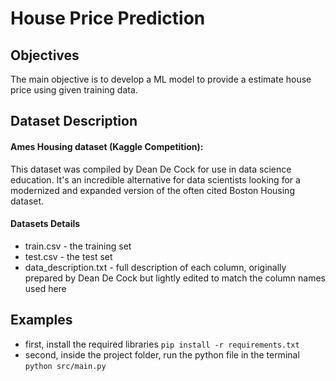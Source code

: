 # House Price Prediction

## Objectives
The main objective is to develop a ML model to provide a estimate house price using given training data. 

## Dataset Description

#### Ames Housing dataset (Kaggle Competition):
This dataset was compiled by Dean De Cock for use in data science education. It's an incredible alternative for data scientists looking for a modernized and expanded version of the often cited Boston Housing dataset.

#### Datasets Details
* train.csv - the training set
* test.csv - the test set
* data_description.txt - full description of each column, originally prepared by Dean De Cock but lightly edited to match the column names used here

## Examples
* first, install the required libraries
```pip install -r requirements.txt```
* second, inside the project folder, run the python file in the terminal
```python src/main.py```
